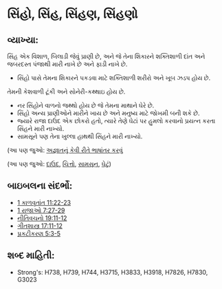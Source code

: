# સિંહો, સિંહ, સિંહણ, સિંહણો 

## વ્યાખ્યા: 

સિંહ એક વિશાળ, બિલાડી જેવું પ્રાણી છે, અને જે તેના શિકારને શક્તિશાળી દાંત અને જબરદસ્ત પંજાથી મારી નાખે છે અને ફાડી નાખે છે.

* સિંહો પાસે તેમના શિકારને પકડવા માટે શક્તિશાળી શરીરો અને ખૂબ ઝડપ હોય છે.

તેમની કેશવાળી ટૂંકી અને સોનેરી-કથ્થાઇ હોય છે.

* નર સિંહોને વાળનો જથ્થો હોય છે જે તેમના માથાને ઘેરે છે.
* સિંહો અન્ય પ્રાણીઓને મારીને ખાય છે અને મનુષ્ય માટે જોખમી બની શકે છે.
* જ્યારે રાજા દાઉદ એક છોકરો હતો, ત્યારે તેણે ઘેટાં પર હુમલો કરવાનો પ્રયત્ન કરતા સિંહને મારી નાખ્યો.
* સામસૂને પણ તેના ખુલ્લા હાથથી સિંહને મારી નાખ્યો.

(આ પણ જુઓ: [અજ્ઞાતનું કેવી રીતે ભાષાંતર કરવું](rc://gu/ta/man/translate/translate-unknown)

(આ પણ જુઓ: [દાઉદ](../names/david.md), [ચિત્તો](../other/leopard.md), [સામસૂન](../names/samson.md), [ઘેટું](../other/sheep.md))

## બાઇબલના સંદર્ભો: 

* [1 કાળવૃતાંત 11:22-23](rc://gu/tn/help/1ch/11/22)
* [1 રાજાઓ 7:27-29](rc://gu/tn/help/1ki/07/27)
* [નીતિવચનો 19:11-12](rc://gu/tn/help/pro/19/11)
* [ગીતશાસ્ત્ર 17:11-12](rc://gu/tn/help/psa/017/011)
* [પ્રકટીકરણ 5:3-5](rc://gu/tn/help/rev/05/03)

## શબ્દ માહિતી: 

* Strong's: H738, H739, H744, H3715, H3833, H3918, H7826, H7830, G3023
